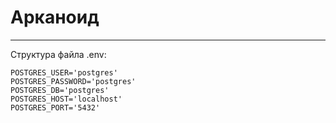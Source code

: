 # Арканоид

---
Структура файла .env:
```dotenv
POSTGRES_USER='postgres'
POSTGRES_PASSWORD='postgres'
POSTGRES_DB='postgres'
POSTGRES_HOST='localhost'
POSTGRES_PORT='5432'
```
